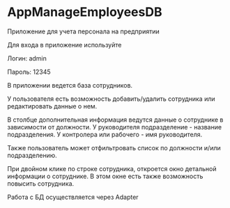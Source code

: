 # AppManageEmployeesDB

Приложение для учета персонала на предприятии

Для входа в приложение используйте 

Логин: admin

Пароль: 12345

В приложении ведется база сотрудников. 

У пользователя есть возможность добавить/удалить сотрудника или редактировать данные о нем.

В столбце дополнительная информация ведутся данные о сотруднике в зависимости от должности. У руководителя подразделение - название подразделения. У контролера или рабочего - имя руководителя.

Также пользователь может отфильтровать список по должности и/или подразделению.

При двойном клике по строке сотрудника, откроется окно детальной информации о сотруднике. В этом окне есть также возможность повысить сотрудника.

Работа с БД осуществляется через Adapter
